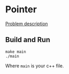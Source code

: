 # Pointer

[Problem description](https://www.hackerrank.com/challenges/c-tutorial-pointer)

## Build and Run

```
make main
./main
```

Where `main` is your c++ file.

